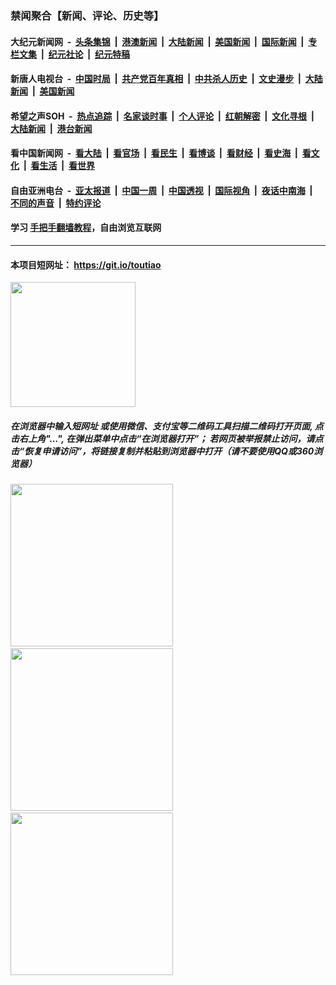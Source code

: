 ### 禁闻聚合【新闻、评论、历史等】

#### 大纪元新闻网 &nbsp;-&nbsp; [头条集锦](indexes/E头条集锦.md?t=03110731) &nbsp;|&nbsp; [港澳新闻](indexes/E港澳新闻.md?t=03110731)  &nbsp;|&nbsp; [大陆新闻](indexes/E大陆新闻.md?t=03110731) &nbsp;|&nbsp; [美国新闻](indexes/E美国新闻.md?t=03110731) &nbsp;|&nbsp; [国际新闻](indexes/E国际新闻.md?t=03110731) &nbsp;|&nbsp; [专栏文集](indexes/E专栏文集.md?t=03110731) &nbsp;|&nbsp; [纪元社论](indexes/E纪元社论.md?t=03110731) &nbsp;|&nbsp; [纪元特稿](indexes/E纪元特稿.md?t=03110731) 

#### 新唐人电视台 &nbsp;-&nbsp; [中国时局](indexes/N中国时局.md?t=03110731) &nbsp;|&nbsp; [共产党百年真相](indexes/N共产党百年真相.md?t=03110731) &nbsp;|&nbsp; [中共杀人历史](indexes/N中共杀人历史.md?t=03110731) &nbsp;|&nbsp; [文史漫步](indexes/N文史漫步.md?t=03110731) &nbsp;|&nbsp; [大陆新闻](indexes/N大陆新闻.md?t=03110731) &nbsp;|&nbsp; [美国新闻](indexes/N美国新闻.md?t=03110731)

#### 希望之声SOH &nbsp;-&nbsp; [热点追踪](indexes/H热点追踪.md?t=03110731) &nbsp;|&nbsp; [名家谈时事](indexes/H名家谈时事.md?t=03110731) &nbsp;|&nbsp; [个人评论](indexes/H个人评论.md?t=03110731)  &nbsp;|&nbsp; [红朝解密](indexes/H红朝解密.md?t=03110731) &nbsp;|&nbsp; [文化寻根](indexes/H文化寻根.md?t=03110731) &nbsp;|&nbsp; [大陆新闻](indexes/H大陆新闻.md?t=03110731) &nbsp;|&nbsp; [港台新闻](indexes/H港台新闻.md?t=03110731)

#### 看中国新闻网 &nbsp;-&nbsp; [看大陆](indexes/S看大陆.md?t=03110731) &nbsp;|&nbsp; [看官场](indexes/S看官场.md?t=03110731) &nbsp;|&nbsp; [看民生](indexes/S看民生.md?t=03110731)  &nbsp;|&nbsp; [看博谈](indexes/S看博谈.md?t=03110731) &nbsp;|&nbsp; [看财经](indexes/S看财经.md?t=03110731) &nbsp;|&nbsp; [看史海](indexes/S看史海.md?t=03110731) &nbsp;|&nbsp; [看文化](indexes/S看文化.md?t=03110731) &nbsp;|&nbsp; [看生活](indexes/S看生活.md?t=03110731) &nbsp;|&nbsp; [看世界](indexes/S看世界.md?t=03110731)

#### 自由亚洲电台 &nbsp;-&nbsp; [亚太报道](indexes/R亚太报道.md?t=03110731) &nbsp;|&nbsp; [中国一周](indexes/R中国一周.md?t=03110731) &nbsp;|&nbsp; [中国透视](indexes/R中国透视.md?t=03110731)  &nbsp;|&nbsp; [国际视角](indexes/R国际视角.md?t=03110731) &nbsp;|&nbsp; [夜话中南海](indexes/R夜话中南海.md?t=03110731) &nbsp;|&nbsp; [不同的声音](indexes/R不同的声音.md?t=03110731) &nbsp;|&nbsp; [特约评论](indexes/R特约评论.md?t=03110731)

#### 学习 [手把手翻墙教程](https://github.com/gfw-breaker/guides/wiki)，自由浏览互联网

----

#### 本项目短网址： https://git.io/toutiao
<img src="https://raw.githubusercontent.com/gfw-breaker/banned-news/master/scripts/img/qr.png" width="200px"/>  

##### 在浏览器中输入短网址 或使用微信、支付宝等二维码工具扫描二维码打开页面, 点击右上角"...", 在弹出菜单中点击“在浏览器打开”； 若网页被举报禁止访问，请点击“恢复申请访问”，将链接复制并粘贴到浏览器中打开（请不要使用QQ或360浏览器）

<img src="https://raw.githubusercontent.com/gfw-breaker/banned-news/master/scripts/img/1.png" width="260px"/> &nbsp; <img src="https://raw.githubusercontent.com/gfw-breaker/banned-news/master/scripts/img/2.png" width="260px"/> &nbsp; <img src="https://raw.githubusercontent.com/gfw-breaker/banned-news/master/scripts/img/3.png" width="260px"/>
